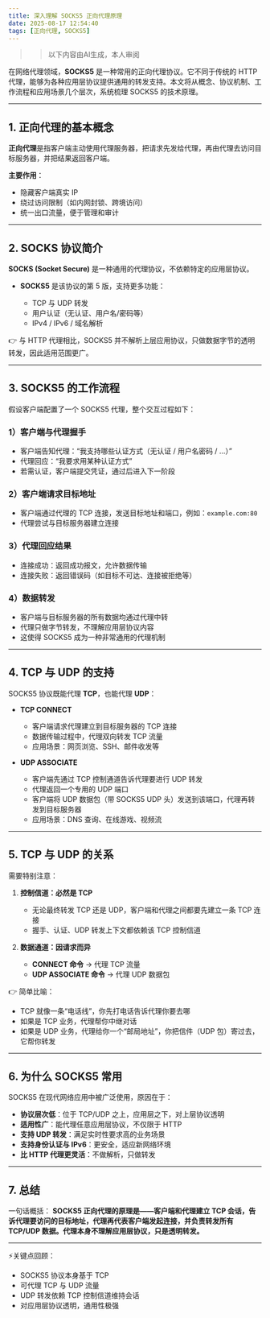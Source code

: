 ```yaml
---
title: 深入理解 SOCKS5 正向代理原理
date: 2025-08-17 12:54:40
tags: [正向代理, SOCKS5]
---
```


>> 以下内容由AI生成，本人审阅

在网络代理领域，**SOCKS5** 是一种常用的正向代理协议。它不同于传统的 HTTP 代理，能够为各种应用层协议提供通用的转发支持。本文将从概念、协议机制、工作流程和应用场景几个层次，系统梳理 SOCKS5 的技术原理。

---

## 1. 正向代理的基本概念

**正向代理**是指客户端主动使用代理服务器，把请求先发给代理，再由代理去访问目标服务器，并把结果返回客户端。

**主要作用**：

* 隐藏客户端真实 IP
* 绕过访问限制（如内网封锁、跨境访问）
* 统一出口流量，便于管理和审计

---

## 2. SOCKS 协议简介

**SOCKS (Socket Secure)** 是一种通用的代理协议，不依赖特定的应用层协议。

* **SOCKS5** 是该协议的第 5 版，支持更多功能：

  * TCP 与 UDP 转发
  * 用户认证（无认证、用户名/密码等）
  * IPv4 / IPv6 / 域名解析

👉 与 HTTP 代理相比，SOCKS5 并不解析上层应用协议，只做数据字节的透明转发，因此适用范围更广。

---

## 3. SOCKS5 的工作流程

假设客户端配置了一个 SOCKS5 代理，整个交互过程如下：

### 1）客户端与代理握手

* 客户端告知代理：“我支持哪些认证方式（无认证 / 用户名密码 / …）”
* 代理回应：“我要求用某种认证方式”
* 若需认证，客户端提交凭证，通过后进入下一阶段

### 2）客户端请求目标地址

* 客户端通过代理的 TCP 连接，发送目标地址和端口，例如：`example.com:80`
* 代理尝试与目标服务器建立连接

### 3）代理回应结果

* 连接成功：返回成功报文，允许数据传输
* 连接失败：返回错误码（如目标不可达、连接被拒绝等）

### 4）数据转发

* 客户端与目标服务器的所有数据均通过代理中转
* 代理只做字节转发，不理解应用层协议内容
* 这使得 SOCKS5 成为一种非常通用的代理机制

---

## 4. TCP 与 UDP 的支持

SOCKS5 协议既能代理 **TCP**，也能代理 **UDP**：

* **TCP CONNECT**

  * 客户端请求代理建立到目标服务器的 TCP 连接
  * 数据传输过程中，代理双向转发 TCP 流量
  * 应用场景：网页浏览、SSH、邮件收发等

* **UDP ASSOCIATE**

  * 客户端先通过 TCP 控制通道告诉代理要进行 UDP 转发
  * 代理返回一个专用的 UDP 端口
  * 客户端将 UDP 数据包（带 SOCKS5 UDP 头）发送到该端口，代理再转发到目标服务器
  * 应用场景：DNS 查询、在线游戏、视频流

---

## 5. TCP 与 UDP 的关系

需要特别注意：

1. **控制信道：必然是 TCP**

   * 无论最终转发 TCP 还是 UDP，客户端和代理之间都要先建立一条 TCP 连接
   * 握手、认证、UDP 转发上下文都依赖该 TCP 控制信道

2. **数据通道：因请求而异**

   * **CONNECT 命令** → 代理 TCP 流量
   * **UDP ASSOCIATE 命令** → 代理 UDP 数据包

👉 简单比喻：

* TCP 就像一条“电话线”，你先打电话告诉代理你要去哪
* 如果是 TCP 业务，代理帮你中继对话
* 如果是 UDP 业务，代理给你一个“邮局地址”，你把信件（UDP 包）寄过去，它帮你转发

---

## 6. 为什么 SOCKS5 常用

SOCKS5 在现代网络应用中被广泛使用，原因在于：

* **协议层次低**：位于 TCP/UDP 之上，应用层之下，对上层协议透明
* **适用性广**：能代理任意应用层协议，不仅限于 HTTP
* **支持 UDP 转发**：满足实时性要求高的业务场景
* **支持身份认证与 IPv6**：更安全，适应新网络环境
* **比 HTTP 代理更灵活**：不做解析，只做转发

---

## 7. 总结

一句话概括：
**SOCKS5 正向代理的原理是——客户端和代理建立 TCP 会话，告诉代理要访问的目标地址，代理再代表客户端发起连接，并负责转发所有 TCP/UDP 数据。代理本身不理解应用层协议，只是透明转发。**

---

⚡关键点回顾：

* SOCKS5 协议本身基于 TCP
* 可代理 TCP 与 UDP 流量
* UDP 转发依赖 TCP 控制信道维持会话
* 对应用层协议透明，通用性极强

